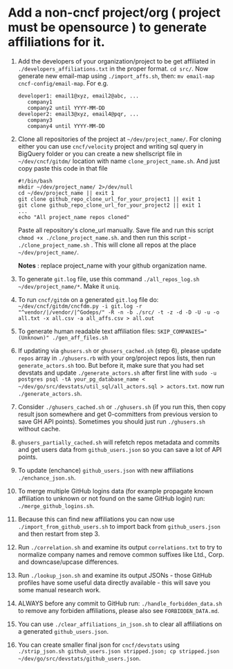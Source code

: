 # Add a non-cncf project/org ( project must be opensource ) to generate affiliations for it.
1. Add the developers of your organization/project to be get affiliated in `./developers_affiliations.txt` in the proper format. `cd src/`. Now generate new email-map using `./import_affs.sh`, then: `mv email-map cncf-config/email-map`.
 For e.g.
     ```
    developer1: email1@xyz, email2@abc, ...
        company1
        company2 until YYYY-MM-DD
    developer2: email3@xyz, email4@pqr, ...
        company3
        company4 until YYYY-MM-DD
     ```
2. Clone all repositories of the project at `~/dev/project_name/`. For cloning either you can use `cncf/velocity` project and writing sql query in BigQuery folder or you can create a new shellscript file in `~/dev/cncf/gitdm/` location with name `clone_project_name.sh`. 
    And just copy paste this code in that file
    ```
    #!/bin/bash
    mkdir ~/dev/project_name/ 2>/dev/null
    cd ~/dev/project_name || exit 1
    git clone github_repo_clone_url_for_your_project1 || exit 1
    git clone github_repo_clone_url_for_your_project2 || exit 1
    ...
    echo "All project_name repos cloned" 
    ```
    Paste all repository's clone_url manually.
    Save file and run this script `chmod +x ./clone_project_name.sh`.
    and then run this script - `./clone_project_name.sh` . This will clone all repos at the place `~/dev/project_name/`.

    **Notes** : replace project_name with your github organization name.

3. To generate `git.log` file, use this command `./all_repos_log.sh ~/dev/project_name/*`. Make it `uniq`.

4. To run `cncf/gitdm` on a generated `git.log` file do: `~/dev/cncf/gitdm/cncfdm.py -i git.log -r "^vendor/|/vendor/|^Godeps/" -R -n -b ./src/ -t -z -d -D -U -u -o all.txt -x all.csv -a all_affs.csv > all.out`

5. To generate human readable text affiliation files: `SKIP_COMPANIES="(Unknown)" ./gen_aff_files.sh`

6. If updating via `ghusers.sh` or `ghusers_cached.sh` (step 6), please update `repos` array in `./ghusers.rb` with your org/project repos lists, then run `generate_actors.sh` too. But before it, make sure that you had set devstats and update `./generate_actors.sh` after first line with `sudo -u postgres psql -tA your_pg_database_name < ~/dev/go/src/devstats/util_sql/all_actors.sql > actors.txt`. now run `./generate_actors.sh`.

7. Consider `./ghusers_cached.sh` or `./ghusers.sh` (if you run this, then copy result json somewhere and get 0-committers from previous version to save GH API points). Sometimes you should just run `./ghusers.sh` without cache.

8. `ghusers_partially_cached.sh` will refetch repos metadata and commits and get users data from `github_users.json` so you can save a lot of API points.

9. To update (enchance) `github_users.json` with new affiliations `./enchance_json.sh`.

10. To merge multiple GitHub logins data (for example propagate known affiliation to unknown or not found on the same GitHub login) run: `./merge_github_logins.sh`.
11. Because this can find new affiliations you can now use `./import_from_github_users.sh` to import back from `github_users.json` and then restart from step 3.

12. Run `./correlation.sh` and examine its output `correlations.txt` to try to normalize company names and remove common suffixes like Ltd., Corp. and downcase/upcase differences.

13. Run `./lookup_json.sh` and examine its output JSONs - those GitHub profiles have some useful data directly available - this will save you some manual research work.

14. ALWAYS before any commit to GitHub run: `./handle_forbidden_data.sh` to remove any forbiden affiliations, please also see `FORBIDDEN_DATA.md`.

15. You can use `./clear_affiliations_in_json.sh` to clear all affiliations on a generated `github_users.json`.

16. You can create smaller final json for `cncf/devstats` using `./strip_json.sh github_users.json stripped.json; cp stripped.json ~/dev/go/src/devstats/github_users.json`.

